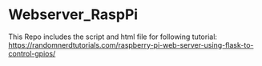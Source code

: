 # Webserver_RaspPi

This Repo includes the script and html file for following tutorial:
https://randomnerdtutorials.com/raspberry-pi-web-server-using-flask-to-control-gpios/

